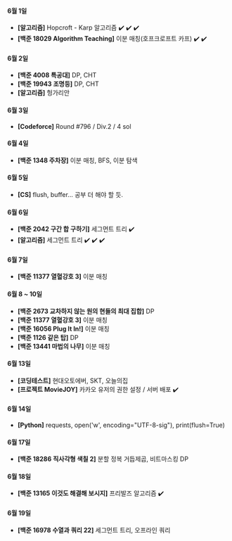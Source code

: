 #### 6월 1일

- **[알고리즘]** Hopcroft - Karp 알고리즘 :heavy_check_mark: :heavy_check_mark: :heavy_check_mark:
- **[백준 18029 Algorithm Teaching]** 이분 매칭(호프크로프트 카프) :heavy_check_mark: :heavy_check_mark:

#### 6월 2일

- **[백준 4008 특공대]** DP, CHT
- **[백준 19943 조명등]** DP, CHT
- **[알고리즘]** 헝가리안

#### 6월 3일

- **[Codeforce]** Round #796 / Div.2 / 4 sol

#### 6월 4일

- **[백준 1348 주차장]** 이분 매칭, BFS, 이분 탐색

#### 6월 5일

- **[CS]** flush, buffer... 공부 더 해야 할 듯.

#### 6월 6일

- **[백준 2042 구간 합 구하기]** 세그먼트 트리 :heavy_check_mark:
- **[알고리즘]** 세그먼트 트리 :heavy_check_mark: :heavy_check_mark: :heavy_check_mark:

#### 6월 7일

- **[백준 11377 열혈강호 3]** 이분 매칭

#### 6월 8 ~ 10일

- **[백준 2673 교차하지 않는 원의 현들의 최대 집합]** DP
- **[백준 11377 열혈강호 3]** 이분 매칭
- **[백준 16056 Plug It In!]** 이분 매칭
- **[백준 1126 같은 탑]** DP
- **[백준 13441 마법의 나무]** 이분 매칭

#### 6월 13일

- **[코딩테스트]** 현대오토에버, SKT, 오늘의집
- **[프로젝트 MovieJOY]** 카카오 유저의 권한 설정 / 서버 배포 :heavy_check_mark:

#### 6월 14일

- **[Python]** requests, open('w', encoding="UTF-8-sig"), print(flush=True)

#### 6월 17일

- **[백준 18286 직사각형 색칠 2]** 분할 정복 거듭제곱, 비트마스킹 DP

#### 6월 18일

- **[백준 13165 이것도 해결해 보시지]** 프리발즈 알고리즘 :heavy_check_mark:

#### 6월 19일

- **[백준 16978 수열과 쿼리 22]** 세그먼트 트리, 오프라인 쿼리
